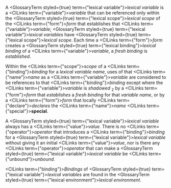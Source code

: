  



A <GlossaryTerm styled={true} term={"lexical variable"}><i>lexical variable</i></GlossaryTerm> is a <ClLinks  term={"variable"}><i>variable</i></ClLinks> that can be referenced only within the <GlossaryTerm styled={true} term={"lexical scope"}><i>lexical scope</i></GlossaryTerm> of the <ClLinks  term={"form"}><i>form</i></ClLinks> that establishes that <ClLinks  term={"variable"}><i>variable</i></ClLinks>; <GlossaryTerm styled={true} term={"lexical variable"}><i>lexical variables</i></GlossaryTerm> have <GlossaryTerm styled={true} term={"lexical scope"}><i>lexical scope</i></GlossaryTerm>. Each time a <ClLinks  term={"form"}><i>form</i></ClLinks> creates a <GlossaryTerm styled={true} term={"lexical binding"}><i>lexical binding</i></GlossaryTerm> of a <ClLinks  term={"variable"}><i>variable</i></ClLinks>, a *fresh binding* is *established*. 



Within the <ClLinks  term={"scope"}><i>scope</i></ClLinks> of a <ClLinks  term={"binding"}><i>binding</i></ClLinks> for a *lexical variable name*, uses of that <ClLinks  term={"name"}><i>name</i></ClLinks> as a <ClLinks  term={"variable"}><i>variable</i></ClLinks> are considered to be references to that <ClLinks  term={"binding"}><i>binding</i></ClLinks> except where the <ClLinks  term={"variable"}><i>variable</i></ClLinks> is *shadowed* <sub>2</sub> by a <ClLinks  term={"form"}><i>form</i></ClLinks> that *establishes* a *fresh binding* for that *variable name*, or by a <ClLinks  term={"form"}><i>form</i></ClLinks> that locally <ClLinks  term={"declare"}><i>declares</i></ClLinks> the <ClLinks  term={"name"}><i>name</i></ClLinks> <ClLinks  term={"special"}><b>special</b></ClLinks>. 



A <GlossaryTerm styled={true} term={"lexical variable"}><i>lexical variable</i></GlossaryTerm> always has a <ClLinks  term={"value"}><i>value</i></ClLinks>. There is no <ClLinks  term={"operator"}><i>operator</i></ClLinks> that introduces a <ClLinks  term={"binding"}><i>binding</i></ClLinks> for a <GlossaryTerm styled={true} term={"lexical variable"}><i>lexical variable</i></GlossaryTerm> without giving it an initial <ClLinks  term={"value"}><i>value</i></ClLinks>, nor is there any <ClLinks  term={"operator"}><i>operator</i></ClLinks> that can make a <GlossaryTerm styled={true} term={"lexical variable"}><i>lexical variable</i></GlossaryTerm> be <ClLinks  term={"unbound"}><i>unbound</i></ClLinks>. 



<ClLinks  term={"binding"}><i>Bindings</i></ClLinks> of <GlossaryTerm styled={true} term={"lexical variable"}><i>lexical variables</i></GlossaryTerm> are found in the <GlossaryTerm styled={true} term={"lexical environment"}><i>lexical environment</i></GlossaryTerm>. 



